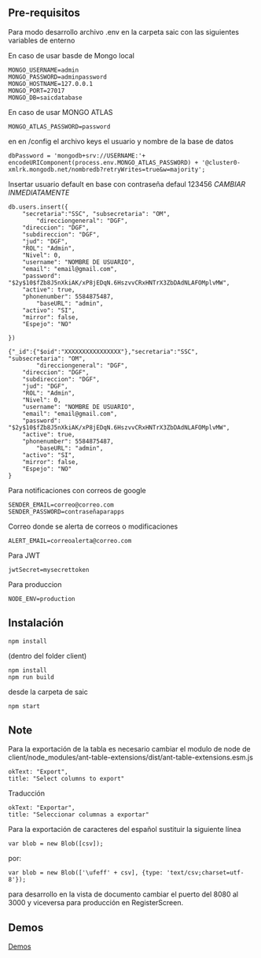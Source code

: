 
## Pre-requisitos

Para modo desarrollo archivo .env en la carpeta saic con las siguientes variables de enterno


En caso de usar basde de Mongo local
```shell
MONGO_USERNAME=admin
MONGO_PASSWORD=adminpassword
MONGO_HOSTNAME=127.0.0.1
MONGO_PORT=27017
MONGO_DB=saicdatabase
```

En caso de usar MONGO ATLAS
```shell
MONGO_ATLAS_PASSWORD=password
```
en en /config el archivo keys el usuario y nombre de la base de datos
```shell
dbPassword = 'mongodb+srv://USERNAME:'+ encodeURIComponent(process.env.MONGO_ATLAS_PASSWORD) + '@cluster0-xmlrk.mongodb.net/nombredb?retryWrites=true&w=majority';
```
Insertar usuario default en base con contraseña defaul 123456 *CAMBIAR INMEDIATAMENTE*
```shell
db.users.insert({	
	"secretaria":"SSC", "subsecretaria": "OM",
      	"direcciongeneral": "DGF",
	"direccion": "DGF",
	"subdireccion": "DGF",
	"jud": "DGF",
	"ROL": "Admin",
	"Nivel": 0,	
	"username": "NOMBRE DE USUARIO",
	"email": "email@gmail.com",
	"password": "$2y$10$fZb8J5nXkiAK/xP8jEDqN.6HszvvCRxHNTrX3ZbDAdNLAFOMplvMW",
	"active": true,
	"phonenumber": 5584875487,
        "baseURL": "admin",
  	"activo": "SI",
	"mirror": false,
	"Espejo": "NO"

})
```
```shell
{"_id":{"$oid":"XXXXXXXXXXXXXXXX"},"secretaria":"SSC", "subsecretaria": "OM",
      	"direcciongeneral": "DGF",
	"direccion": "DGF",
	"subdireccion": "DGF",
	"jud": "DGF",
	"ROL": "Admin",
	"Nivel": 0,	
	"username": "NOMBRE DE USUARIO",
	"email": "email@gmail.com",
	"password": "$2y$10$fZb8J5nXkiAK/xP8jEDqN.6HszvvCRxHNTrX3ZbDAdNLAFOMplvMW",
	"active": true,
	"phonenumber": 5584875487,
        "baseURL": "admin",
  	"activo": "SI",
	"mirror": false,
	"Espejo": "NO"
}
```
Para notificaciones con correos de google
```shell
SENDER_EMAIL=correo@correo.com
SENDER_PASSWORD=contraseñaparapps
```
Correo donde se alerta de correos o modificaciones
```shell
ALERT_EMAIL=correoalerta@correo.com
```
Para JWT
```shell
jwtSecret=mysecrettoken
```
Para produccion
```shell
NODE_ENV=production
```

## Instalación

```shell
npm install
```
(dentro del folder client)

```shell
npm install
npm run build
```

desde la carpeta de saic 
```shell
npm start
```
## Note

Para la exportación de la tabla es necesario cambiar el modulo de node de client/node_modules/ant-table-extensions/dist/ant-table-extensions.esm.js
```shell
okText: "Export",
title: "Select columns to export"
```
Traducción
```shell
okText: "Exportar",
title: "Seleccionar columnas a exportar"
```
Para la exportación de caracteres del español sustituir la siguiente línea
```shell
var blob = new Blob([csv]);
```
por: 
```shell
var blob = new Blob(['\ufeff' + csv], {type: 'text/csv;charset=utf-8'});
```

para desarrollo en la vista de documento cambiar el puerto del 8080 al 3000 y viceversa para producción en RegisterScreen.

## Demos

[Demos](https://url)



